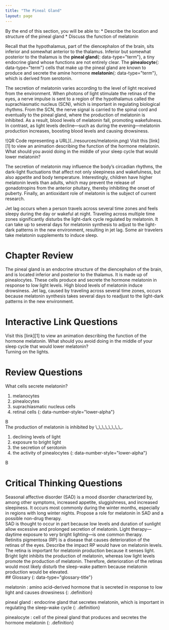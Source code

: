 ```yaml
---
title: "The Pineal Gland"
layout: page
---
```



<div data-type="abstract" markdown="1">
By the end of this section, you will be able to:
* Describe the location and structure of the pineal gland
* Discuss the function of melatonin

</div>

Recall that the hypothalamus, part of the diencephalon of the brain, sits inferior and somewhat anterior to the thalamus. Inferior but somewhat posterior to the thalamus is the **pineal gland**{: data-type="term"}, a tiny endocrine gland whose functions are not entirely clear. The **pinealocyte**{: data-type="term"} cells that make up the pineal gland are known to produce and secrete the amine hormone **melatonin**{: data-type="term"}, which is derived from serotonin.

The secretion of melatonin varies according to the level of light received from the environment. When photons of light stimulate the retinas of the eyes, a nerve impulse is sent to a region of the hypothalamus called the suprachiasmatic nucleus (SCN), which is important in regulating biological rhythms. From the SCN, the nerve signal is carried to the spinal cord and eventually to the pineal gland, where the production of melatonin is inhibited. As a result, blood levels of melatonin fall, promoting wakefulness. In contrast, as light levels decline—such as during the evening—melatonin production increases, boosting blood levels and causing drowsiness.

<div data-type="note" data-has-label="true" class="note anatomy interactive" data-label="" markdown="1">
<span data-type="media" data-alt="QR Code representing a URL"> ![QR Code representing a URL](../resources/melatonin.png) </span>
Visit this [link][1] to view an animation describing the function of the hormone melatonin. What should you avoid doing in the middle of your sleep cycle that would lower melatonin?

</div>

The secretion of melatonin may influence the body’s circadian rhythms, the dark-light fluctuations that affect not only sleepiness and wakefulness, but also appetite and body temperature. Interestingly, children have higher melatonin levels than adults, which may prevent the release of gonadotropins from the anterior pituitary, thereby inhibiting the onset of puberty. Finally, an antioxidant role of melatonin is the subject of current research.

Jet lag occurs when a person travels across several time zones and feels sleepy during the day or wakeful at night. Traveling across multiple time zones significantly disturbs the light-dark cycle regulated by melatonin. It can take up to several days for melatonin synthesis to adjust to the light-dark patterns in the new environment, resulting in jet lag. Some air travelers take melatonin supplements to induce sleep.

# Chapter Review

The pineal gland is an endocrine structure of the diencephalon of the brain, and is located inferior and posterior to the thalamus. It is made up of pinealocytes. These cells produce and secrete the hormone melatonin in response to low light levels. High blood levels of melatonin induce drowsiness. Jet lag, caused by traveling across several time zones, occurs because melatonin synthesis takes several days to readjust to the light-dark patterns in the new environment.

# Interactive Link Questions

<div data-type="exercise" class="exercise">
<div data-type="problem" class="problem" markdown="1">
Visit this [link][1] to view an animation describing the function of the hormone melatonin. What should you avoid doing in the middle of your sleep cycle that would lower melatonin?

</div>
<div data-type="solution" class="solution" markdown="1">
Turning on the lights.

</div>
</div>

# Review Questions

<div data-type="exercise" class="exercise">
<div data-type="problem" class="problem" markdown="1">
What cells secrete melatonin?

1.  melanocytes
2.  pinealocytes
3.  suprachiasmatic nucleus cells
4.  retinal cells
{: data-number-style="lower-alpha"}

</div>
<div data-type="solution" class="solution" markdown="1">
B

</div>
</div>

<div data-type="exercise" class="exercise">
<div data-type="problem" class="problem" markdown="1">
The production of melatonin is inhibited by \_\_\_\_\_\_\_\_.

1.  declining levels of light
2.  exposure to bright light
3.  the secretion of serotonin
4.  the activity of pinealocytes
{: data-number-style="lower-alpha"}

</div>
<div data-type="solution" class="solution" markdown="1">
B

</div>
</div>

# Critical Thinking Questions

<div data-type="exercise" class="exercise">
<div data-type="problem" class="problem" markdown="1">
Seasonal affective disorder (SAD) is a mood disorder characterized by, among other symptoms, increased appetite, sluggishness, and increased sleepiness. It occurs most commonly during the winter months, especially in regions with long winter nights. Propose a role for melatonin in SAD and a possible non-drug therapy.

</div>
<div data-type="solution" class="solution" markdown="1">
SAD is thought to occur in part because low levels and duration of sunlight allow excessive and prolonged secretion of melatonin. Light therapy—daytime exposure to very bright lighting—is one common therapy.

</div>
</div>

<div data-type="exercise" class="exercise">
<div data-type="problem" class="problem" markdown="1">
Retinitis pigmentosa (RP) is a disease that causes deterioration of the retinas of the eyes. Describe the impact RP would have on melatonin levels.

</div>
<div data-type="solution" class="solution" markdown="1">
The retina is important for melatonin production because it senses light. Bright light inhibits the production of melatonin, whereas low light levels promote the production of melatonin. Therefore, deterioration of the retinas would most likely disturb the sleep-wake pattern because melatonin production would be elevated.

</div>
</div>

<div data-type="glossary" markdown="1">
## Glossary
{: data-type="glossary-title"}

melatonin
: amino acid–derived hormone that is secreted in response to low light and causes drowsiness
{: .definition}

pineal gland
: endocrine gland that secretes melatonin, which is important in regulating the sleep-wake cycle
{: .definition}

pinealocyte
: cell of the pineal gland that produces and secretes the hormone melatonin
{: .definition}

</div>



[1]: http://openstaxcollege.org/l/melatonin
